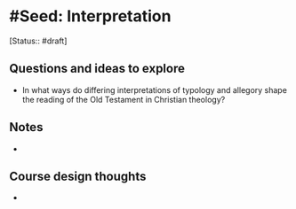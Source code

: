 # #Seed: Interpretation
[Status:: #draft]
## Questions and ideas to explore
- In what ways do differing interpretations of typology and allegory shape the reading of the Old Testament in Christian theology?

## Notes
- 

## Course design thoughts
- 
